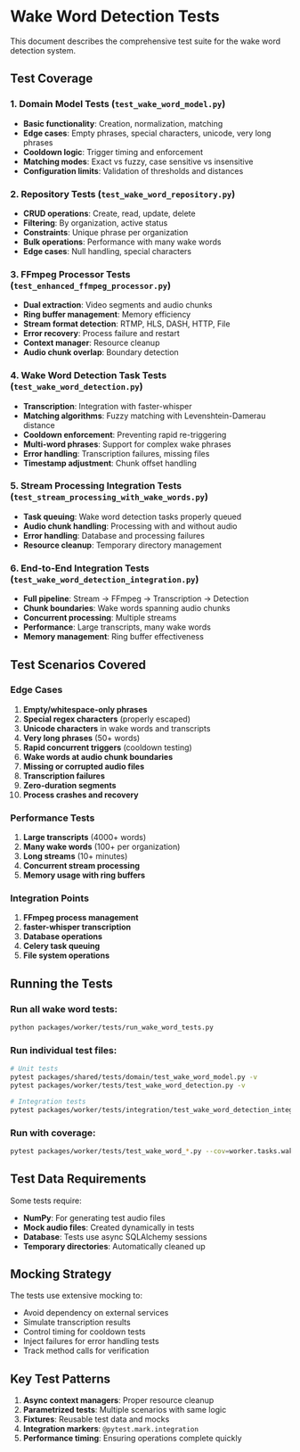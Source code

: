 # Wake Word Detection Tests

This document describes the comprehensive test suite for the wake word detection system.

## Test Coverage

### 1. Domain Model Tests (`test_wake_word_model.py`)
- **Basic functionality**: Creation, normalization, matching
- **Edge cases**: Empty phrases, special characters, unicode, very long phrases
- **Cooldown logic**: Trigger timing and enforcement
- **Matching modes**: Exact vs fuzzy, case sensitive vs insensitive
- **Configuration limits**: Validation of thresholds and distances

### 2. Repository Tests (`test_wake_word_repository.py`)
- **CRUD operations**: Create, read, update, delete
- **Filtering**: By organization, active status
- **Constraints**: Unique phrase per organization
- **Bulk operations**: Performance with many wake words
- **Edge cases**: Null handling, special characters

### 3. FFmpeg Processor Tests (`test_enhanced_ffmpeg_processor.py`)
- **Dual extraction**: Video segments and audio chunks
- **Ring buffer management**: Memory efficiency
- **Stream format detection**: RTMP, HLS, DASH, HTTP, File
- **Error recovery**: Process failure and restart
- **Context manager**: Resource cleanup
- **Audio chunk overlap**: Boundary detection

### 4. Wake Word Detection Task Tests (`test_wake_word_detection.py`)
- **Transcription**: Integration with faster-whisper
- **Matching algorithms**: Fuzzy matching with Levenshtein-Damerau distance
- **Cooldown enforcement**: Preventing rapid re-triggering
- **Multi-word phrases**: Support for complex wake phrases
- **Error handling**: Transcription failures, missing files
- **Timestamp adjustment**: Chunk offset handling

### 5. Stream Processing Integration Tests (`test_stream_processing_with_wake_words.py`)
- **Task queuing**: Wake word detection tasks properly queued
- **Audio chunk handling**: Processing with and without audio
- **Error handling**: Database and processing failures
- **Resource cleanup**: Temporary directory management

### 6. End-to-End Integration Tests (`test_wake_word_detection_integration.py`)
- **Full pipeline**: Stream → FFmpeg → Transcription → Detection
- **Chunk boundaries**: Wake words spanning audio chunks
- **Concurrent processing**: Multiple streams
- **Performance**: Large transcripts, many wake words
- **Memory management**: Ring buffer effectiveness

## Test Scenarios Covered

### Edge Cases
1. **Empty/whitespace-only phrases**
2. **Special regex characters** (properly escaped)
3. **Unicode characters** in wake words and transcripts
4. **Very long phrases** (50+ words)
5. **Rapid concurrent triggers** (cooldown testing)
6. **Wake words at audio chunk boundaries**
7. **Missing or corrupted audio files**
8. **Transcription failures**
9. **Zero-duration segments**
10. **Process crashes and recovery**

### Performance Tests
1. **Large transcripts** (4000+ words)
2. **Many wake words** (100+ per organization)
3. **Long streams** (10+ minutes)
4. **Concurrent stream processing**
5. **Memory usage with ring buffers**

### Integration Points
1. **FFmpeg process management**
2. **faster-whisper transcription**
3. **Database operations**
4. **Celery task queuing**
5. **File system operations**

## Running the Tests

### Run all wake word tests:
```bash
python packages/worker/tests/run_wake_word_tests.py
```

### Run individual test files:
```bash
# Unit tests
pytest packages/shared/tests/domain/test_wake_word_model.py -v
pytest packages/worker/tests/test_wake_word_detection.py -v

# Integration tests
pytest packages/worker/tests/integration/test_wake_word_detection_integration.py -v
```

### Run with coverage:
```bash
pytest packages/worker/tests/test_wake_word_*.py --cov=worker.tasks.wake_word_detection --cov=worker.services.ffmpeg_processor
```

## Test Data Requirements

Some tests require:
- **NumPy**: For generating test audio files
- **Mock audio files**: Created dynamically in tests
- **Database**: Tests use async SQLAlchemy sessions
- **Temporary directories**: Automatically cleaned up

## Mocking Strategy

The tests use extensive mocking to:
- Avoid dependency on external services
- Simulate transcription results
- Control timing for cooldown tests
- Inject failures for error handling tests
- Track method calls for verification

## Key Test Patterns

1. **Async context managers**: Proper resource cleanup
2. **Parametrized tests**: Multiple scenarios with same logic
3. **Fixtures**: Reusable test data and mocks
4. **Integration markers**: `@pytest.mark.integration`
5. **Performance timing**: Ensuring operations complete quickly